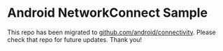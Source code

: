 
Android NetworkConnect Sample
=============================

This repo has been migrated to [github.com/android/connectivity][1]. Please check that repo for future updates. Thank you!

[1]: https://github.com/android/connectivity

